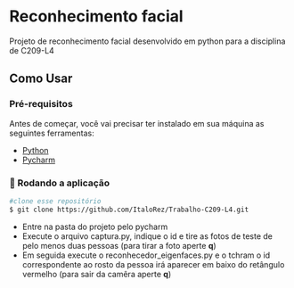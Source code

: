 # Reconhecimento facial

Projeto de reconhecimento facial desenvolvido em python para a disciplina de C209-L4

## Como Usar

### Pré-requisitos

Antes de começar, você vai precisar ter instalado em sua máquina as seguintes ferramentas:
- [Python](https://python.org.br/instalacao-windows/) 
- [Pycharm](https://www.jetbrains.com/pt-br/pycharm/download/#section=windows)

### 🎲 Rodando a aplicação
```bash
#clone esse repositório
$ git clone https://github.com/ItaloRez/Trabalho-C209-L4.git 
```
- Entre na pasta do projeto pelo pycharm
- Execute o arquivo captura.py, indique o id e tire as fotos de teste de pelo menos duas pessoas (para tirar a foto aperte **q**)
- Em seguida execute o reconhecedor_eigenfaces.py e o tchram o id correspondente ao rosto da pessoa irá aparecer em baixo do retângulo vermelho (para sair da camêra aperte **q**)
 
